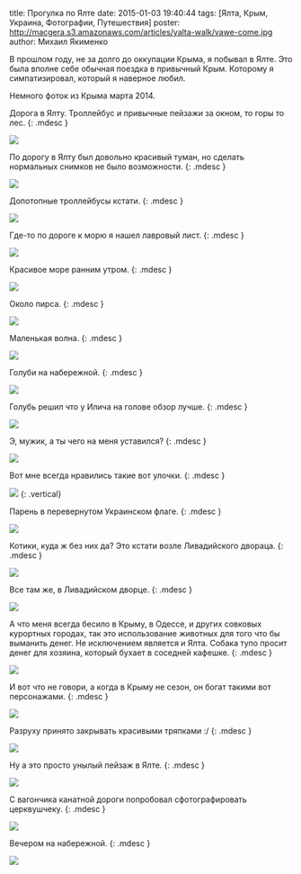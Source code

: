 title: Прогулка по Ялте
date: 2015-01-03 19:40:44
tags: [Ялта, Крым, Украина, Фотографии, Путешествия]
poster: http://macgera.s3.amazonaws.com/articles/yalta-walk/vawe-come.jpg
author: Михаил Якименко

В прошлом году, не за долго до оккупации Крыма, я побывал в Ялте. Это была вполне себе обычная поездка в привычный Крым. Которому я симпатизировал, который я наверное любил.

Немного фоток из Крыма марта 2014.

Дорога в Ялту. Троллейбус и привычные пейзажи за окном, то горы то лес.
{: .mdesc }

![](http://macgera.s3.amazonaws.com/articles/yalta-walk/yalta-IMG_5867.jpg)

По дорогу в Ялту был довольно красивый туман, но сделать нормальных снимков не было возможности.
{: .mdesc }

![](http://macgera.s3.amazonaws.com/articles/yalta-walk/yalta-IMG_5873.jpg)

Допотопные троллейбусы кстати.
{: .mdesc }

![](http://macgera.s3.amazonaws.com/articles/yalta-walk/yalta-IMG_6343.jpg)

Где-то по дороге к морю я нашел лавровый лист.
{: .mdesc }

![](http://macgera.s3.amazonaws.com/articles/yalta-walk/lavras.jpg)

Красивое море ранним утром.
{: .mdesc }

![](http://macgera.s3.amazonaws.com/articles/yalta-walk/sea.jpg)

Около пирса.
{: .mdesc }

![](http://macgera.s3.amazonaws.com/articles/yalta-walk/near-pirs.jpg)

Маленькая волна.
{: .mdesc }

![](http://macgera.s3.amazonaws.com/articles/yalta-walk/vawe-come.jpg)

Голуби на набережной.
{: .mdesc }

![](http://macgera.s3.amazonaws.com/articles/yalta-walk/pigeons.jpg)

Голубь решил что у Илича на голове обзор лучше.
{: .mdesc }

![](http://macgera.s3.amazonaws.com/articles/yalta-walk/yalta-IMG_5977.jpg)

Э, мужик, а ты чего на меня уставился?
{: .mdesc }

![](http://macgera.s3.amazonaws.com/articles/yalta-walk/yalta-IMG_6083.jpg)

Вот мне всегда нравились такие вот улочки.
{: .mdesc }

![](http://macgera.s3.amazonaws.com/articles/yalta-walk/yalta-IMG_6388.jpg)
{: .vertical}

Парень в перевернутом Украинском флаге.
{: .mdesc }

![](http://macgera.s3.amazonaws.com/articles/yalta-walk/yalta-IMG_6352.jpg)

Котики, куда ж без них да? Это кстати возле Ливадийского двораца.
{: .mdesc }

![](http://macgera.s3.amazonaws.com/articles/yalta-walk/yalta-IMG_6607.jpg)

Все там же, в Ливадийском дворце.
{: .mdesc }

![](http://macgera.s3.amazonaws.com/articles/yalta-walk/yalta-IMG_6637.jpg)

А что меня всегда бесило в Крыму, в Одессе, и других совковых курортных городах, так это использование животных для того что бы выманить денег. Не исключением является и Ялта. Собака тупо просит денег для хозяина, который бухает в соседней кафешке.
{: .mdesc }

![](http://macgera.s3.amazonaws.com/articles/yalta-walk/yalta-IMG_6151.jpg)

И вот что не говори, а когда в Крыму не сезон, он богат такими вот персонажами.
{: .mdesc }

![](http://macgera.s3.amazonaws.com/articles/yalta-walk/yalta-IMG_6578.jpg)

Разруху принято закрывать красивыми тряпками :/
{: .mdesc }

![](http://macgera.s3.amazonaws.com/articles/yalta-walk/yalta-IMG_6779.jpg)

Ну а это просто унылый пейзаж в Ялте.
{: .mdesc }

![](http://macgera.s3.amazonaws.com/articles/yalta-walk/yalta-IMG_6802.jpg)

С вагончика канатной дороги попробовал сфотографировать церквушчеку.
{: .mdesc }

![](http://macgera.s3.amazonaws.com/articles/yalta-walk/yalta-IMG_6300.jpg)

Вечером на набережной.
{: .mdesc }

![](http://macgera.s3.amazonaws.com/articles/yalta-walk/yalta-IMG_6313.jpg)
